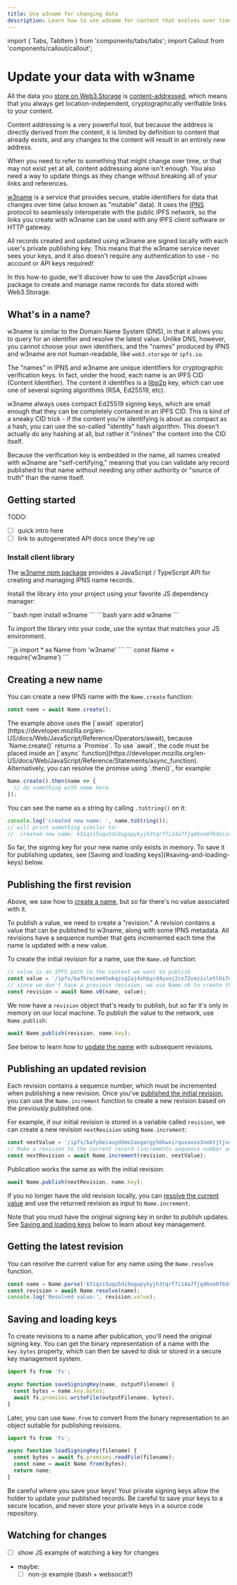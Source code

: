 ```yaml
---
title: Use w3name for changing data
description: Learn how to use w3name for content that evolves over time
---
```


import { Tabs, TabItem } from 'components/tabs/tabs';
import Callout from 'components/callout/callout';

# Update your data with w3name

All the data you [store on Web3.Storage](/docs/how-tos/store) is [content-addressed](/docs/concepts/content-addressing), which means that you always get location-independent, cryptographically verifiable links to your content.

Content addressing is a very powerful tool, but because the address is directly derived from the content, it is limited by definition to content that already exists, and any changes to the content will result in an entirely new address.

When you need to refer to something that might change over time, or that may not exist yet at all, content addressing alone isn't enough. You also need a way to update things as they change without breaking all of your links and references.

[w3name][w3name-github] is a service that provides secure, stable identifiers for data that changes over time (also known as "mutable" data). It uses the [IPNS][ipns-docs] protocol to seamlessly interoperate with the public IPFS network, so the links you create with w3name can be used with any IPFS client software or HTTP gateway.

All records created and updated using w3name are signed locally with each user's private publishing key. This means that the w3name service never sees your keys, and it also doesn't require any authentication to use - no account or API keys required!

In this how-to guide, we'll discover how to use the JavaScript `w3name` package to create and manage name records for data stored with Web3.Storage.

## What's in a name?

w3name is similar to the Domain Name System (DNS), in that it allows you to query for an identifier and resolve the latest value. Unlike DNS, however, you cannot choose your own identifiers, and the "names" produced by IPNS and w3name are not human-readable, like `web3.storage` or `ipfs.io`.

The "names" in IPNS and w3name are unique identifiers for cryptographic verification keys. In fact, under the hood, each name is an IPFS CID (Content Identifier). The content it identifies is a [libp2p](https://libp2p.io) key, which can use one of several signing algorithms (RSA, Ed25519, etc).

w3name always uses compact Ed25519 signing keys, which are small enough that they can be completely contained in an IPFS CID. This is kind of a sneaky CID trick - if the content you're identifying is about as compact as a hash, you can use the so-called "identity" hash algorithm. This doesn't actually do any hashing at all, but rather it "inlines" the content into the CID itself.

Because the verification key is embedded in the name, all names created with w3name are "self-certifying," meaning that you can validate any record published to that name without needing any other authority or "source of truth" than the name itself.

## Getting started

TODO:

- [ ] quick intro here
- [ ] link to autogenerated API docs once they're up

### Install client library

The [w3name npm package][w3name-npm] provides a JavaScript / TypeScript API for creating and managing IPNS name records.

Install the library into your project using your favorite JS dependency manager:

<Tabs>
<TabItem value="npm" label="npm">
```bash
npm install w3name
```
</TabItem>
<TabItem value="yarn" label="yarn">
```bash
yarn add w3name
```
</TabItem>
</Tabs>

To import the library into your code, use the syntax that matches your JS environment.

<Tabs>
<TabItem value="esm" label="ES Modules">
```js
import * as Name from 'w3name'
```
</TabItem>
<TabItem value="cjs" label="Common JS">
```
const Name = require('w3name')
```
</TabItem>
</Tabs>

## Creating a new name

You can create a new IPNS name with the `Name.create` function:

```js
const name = await Name.create();
```

<Callout type="info">
  The example above uses the [`await` operator](https://developer.mozilla.org/en-US/docs/Web/JavaScript/Reference/Operators/await), because `Name.create()` returns a `Promise`. To use  `await`, the code must be placed inside an [`async` function](https://developer.mozilla.org/en-US/docs/Web/JavaScript/Reference/Statements/async_function). Alternatively, you can resolve the promise using `.then()`, for example:

```js
Name.create().then(name => {
  // do something with name here.
});
```

</Callout>

You can see the name as a string by calling `.toString()` on it:

```js
console.log('created new name: ', name.toString());
// will print something similar to:
//  created new name: k51qzi5uqu5di9agapykyjh3tqrf7i14a7fjq46oo0f6dxiimj62knq13059lt
```

<Callout type="info">
  So far, the signing key for your new name only exists in memory. To save it for publishing updates, see [Saving and loading keys](#saving-and-loading-keys) below.
</Callout>

## Publishing the first revision

Above, we saw how to [create a name](#creating-a-new-name), but so far there's no value associated with it.

To publish a value, we need to create a "revision." A revision contains a value that can be published to w3name, along with some IPNS metadata. All revisions have a sequence number that gets incremented each time the name is updated with a new value.

To create the initial revision for a name, use the `Name.v0` function:

```js
// value is an IPFS path to the content we want to publish
const value = '/ipfs/bafkreiem4twkqzsq2aj4shbycd4yvoj2cx72vezicletlhi7dijjciqpui';
// since we don't have a previous revision, we use Name.v0 to create the initial revision
const revision = await Name.v0(name, value);
```

We now have a `revision` object that's ready to publish, but so far it's only in memory on our local machine. To publish the value to the network, use `Name.publish`:

```js
await Name.publish(revision, name.key);
```

See below to learn how to [update the name](#publishing-an-updated-revision) with subsequent revisions.

## Publishing an updated revision

Each revision contains a sequence number, which must be incremented when publishing a new revision. Once you've [published the initial revision](#publishing-the-first-revision), you can use the `Name.increment` function to create a new revision based on the previously published one.

For example, if our initial revision is stored in a variable called `revision`, we can create a new revision `nextRevision` using `Name.increment`:

```js
const nextValue = '/ipfs/bafybeiauyddeo2axgargy56kwxirquxaxso3nobtjtjvoqu552oqciudrm';
// Make a revision to the current record (increments sequence number and sets value)
const nextRevision = await Name.increment(revision, nextValue);
```

Publication works the same as with the initial revision:

```js
await Name.publish(nextRevision, name.key);
```

If you no longer have the old revision locally, you can [resolve the current value](#getting-the-latest-revision) and use the returned revision as input to `Name.increment`.

Note that you must have the original signing key in order to publish updates. See [Saving and loading keys](#saving-and-loading-keys) below to learn about key management.

## Getting the latest revision

You can resolve the current value for any name using the `Name.resolve` function.

```js
const name = Name.parse('k51qzi5uqu5di9agapykyjh3tqrf7i14a7fjq46oo0f6dxiimj62knq13059lt');
const revision = await Name.resolve(name);
console.log('Resolved value:', revision.value);
```

## Saving and loading keys

To create revisions to a name after publication, you'll need the original signing key. You can get the binary representation of a name with the `key.bytes` property, which can then be saved to disk or stored in a secure key management system.

```js
import fs from 'fs';

async function saveSigningKey(name, outputFilename) {
  const bytes = name.key.bytes;
  await fs.promises.writeFile(outputFilename, bytes);
}
```

Later, you can use `Name.from` to convert from the binary representation to an object suitable for publishing revisions.

```js
import fs from 'fs';

async function loadSigningKey(filename) {
  const bytes = await fs.promises.readFile(filename);
  const name = await Name.from(bytes);
  return name;
}
```

<Callout type="warning">
Be careful where you save your keys! Your private signing keys allow the holder to update your published records. Be careful to save your keys to a secure location, and never store your private keys in a source code repository.
</Callout>

## Watching for changes

- [ ] show JS example of watching a key for changes

- maybe:
  - [ ] non-js example (bash + websocat?)

[concepts-content-addressing]: /docs/concepts/content-addressing
[w3name-github]: https://github.com/web3-storage/w3name
[w3name-npm]: https://www.npmjs.com/package/w3name
[ipns-docs]: https://docs.ipfs.tech/concepts/ipns/
